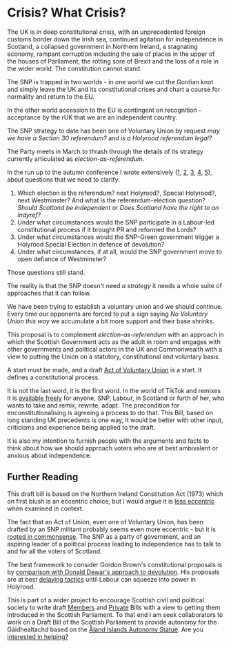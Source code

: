 # Crisis? What Crisis?

The UK is in deep constitutional crisis, with an unprecedented foreign customs border down the Irish sea, continued agitation for independence in Scotland, a collapsed government in Northern Ireland, a stagnating economy, rampant corruption including the sale of places in the upper of the houses of Parliament, the rotting sore of Brexit and the loss of a role in the wider world. The constitution cannot stand.

The SNP is trapped in two worlds - in one world we cut the Gordian knot and simply leave the UK and its constitutional crises and chart a course for normality and return to the EU.

In the other world accession to the EU is contingent on recognition - acceptance by the rUK that we are an independent country.

The SNP strategy to date has been one of Voluntary Union by request *may we have a Section 30 referendum?* and *is a Holyrood referendum legal?*

The Party meets in March to thrash through the details of its strategy currently articulated as *election-as-referendum*.

In the run up to the autumn conference I wrote extensively ([1](https://bellacaledonia.org.uk/2022/10/03/92241/), [2](https://bellacaledonia.org.uk/2022/10/04/stronger-things/), [3](https://bellacaledonia.org.uk/2022/10/05/future-sovereignty/), [4](https://bellacaledonia.org.uk/2022/10/06/under-what-circumstances-would-the-snp-green-government-trigger-a-holyrood-special-election-in-defence-of-devolution/), [5](https://bellacaledonia.org.uk/2022/10/07/under-what-circumstances-if-at-all-would-the-snp-government-move-to-open-defiance-of-westminster/)), about questions that we need to clarify:

1. Which election is the referendum? next Holyrood?, Special Holyrood?, next Westminster? And what is the referendum-election question? *Should Scotland be independent* or *Does Scotland have the right to an indyref?*
2. Under what circumstances would the SNP participate in a Labour-led constitutional process if it brought PR and reformed the Lords?
3. Under what circumstances would the SNP-Green government trigger a Holyrood Special Election in defence of devolution?
4. Under what circumstances, if at all, would the SNP government move to open defiance of Westminster?

Those questions still stand.

The reality is that the SNP doesn't need *a strategy*  it needs a whole suite of approaches that it can follow.

We have been trying to establish a voluntary union and we should continue. Every time our opponents are forced to put a sign saying *No Voluntary Union this way* we accumulate a bit more support and their base shrinks.

This proposal is to complement *election-as-referendum* with an approach in which the Scottish Government acts as the adult in room and engages with other governments and political actors in the UK and Commonwealth with a view to putting the Union on a statutory, constitutional and voluntary basis.

<span class="newthought">A start</span> must be made, and a draft [Act of Voluntary Union](https://github.com/gordonguthrie/voluntaryunion) is a start. It defines a constitutional process.

It is not the last word, it is the first word. In the world of TikTok and remixes it is [available freely](./why_github.html) for anyone, SNP, Labour, in Scotland or furth of her, who wants to take and remix, rewrite, adapt. The precondition for enconstitutionalising is agreeing a process to do that. This Bill, based on long standing UK precedents is one way, it would be better with other input, criticisms and experience being applied to the draft.

It is also my intention to furnish people with the arguments and facts to think about how we should approach voters who are at best ambivalent or anxious about independence.

## Further Reading

This draft bill is based on the Northern Ireland Constitution Act (1973) which on first blush is an eccentric choice, but I would argue it is [less eccentric](./why_base_it_on_the_NI_Constitution_Act_1973.html) when examined in context.

The fact that an Act of Union, even one of Voluntary Union, has been drafted by an SNP militant probably seems even more eccentric - but it is [rooted in commonsense](how_does_an_SNP_member_end_up_writing_an_Act_of_Union). The SNP as a party of government, and an aspiring leader of a political process leading to independence has to talk to and for all the voters of Scotland.

The best framework to consider Gordon Brown's constitutional proposals is by [comparison with Donald Dewar's approach to devolution](dewar_vs_brown.html). His proposals are at best [delaying tactics](./popular_sovereignty.html) until Labour can squeeze into power in Holyrood.

This is part of a wider project to encourage Scottish civil and political society to write draft [Members](https://www.parliament.scot/about/how-parliament-works/parliament-rules-and-guidance/standing-orders/chapter-9-public-bill-procedures#topOfNav) and [Private](https://www.parliament.scot/about/how-parliament-works/parliament-rules-and-guidance/standing-orders/chapter-9a-private-bill-procedures#topOfNav) Bills with a view to getting them introduced in the Scottish Parliament. To that end I am seek collaborators to work on a Draft Bill of the Scottish Parliament to provide autonomy for the Gàidhealtachd based on the [Åland Islands Autonomy Statue](./resources/FI_SE_930101_Act_on_the_Autonomy_of_Aland.pdf). Are you [interested in helping?](./Scotland_is_a_voluntary_union.html)
